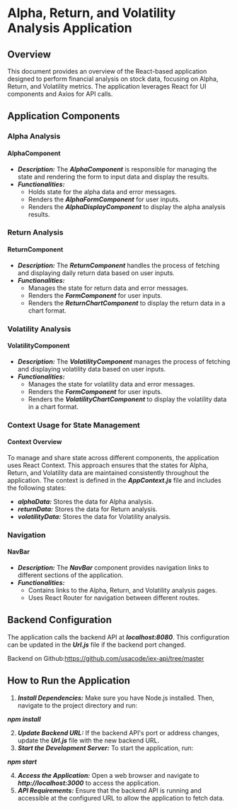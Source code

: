 # Alpha, Return, and Volatility Analysis Application

## Overview

This document provides an overview of the React-based application designed to perform financial analysis on stock data, focusing on Alpha, Return, and Volatility metrics. The application leverages React for UI components and Axios for API calls.

## Application Components

### Alpha Analysis

#### AlphaComponent

- **_Description:_** The **_AlphaComponent_** is responsible for managing the state and rendering the form to input data and display the results.
- **_Functionalities:_**
  - Holds state for the alpha data and error messages.
  - Renders the **_AlphaFormComponent_** for user inputs.
  - Renders the **_AlphaDisplayComponent_** to display the alpha analysis results.

### Return Analysis

#### ReturnComponent

- **_Description:_** The **_ReturnComponent_** handles the process of fetching and displaying daily return data based on user inputs.
- **_Functionalities:_**
  - Manages the state for return data and error messages.
  - Renders the **_FormComponent_** for user inputs.
  - Renders the **_ReturnChartComponent_** to display the return data in a chart format.

### Volatility Analysis

#### VolatilityComponent

- **_Description:_** The **_VolatilityComponent_** manages the process of fetching and displaying volatility data based on user inputs.
- **_Functionalities:_**
  - Manages the state for volatility data and error messages.
  - Renders the **_FormComponent_** for user inputs.
  - Renders the **_VolatilityChartComponent_** to display the volatility data in a chart format.

### Context Usage for State Management

#### Context Overview

To manage and share state across different components, the application uses React Context. This approach ensures that the states for Alpha, Return, and Volatility data are maintained consistently throughout the application. The context is defined in the **_AppContext.js_** file and includes the following states:

- **_alphaData:_** Stores the data for Alpha analysis.
- **_returnData:_** Stores the data for Return analysis.
- **_volatilityData:_** Stores the data for Volatility analysis.

### Navigation

#### NavBar

- **_Description:_** The **_NavBar_** component provides navigation links to different sections of the application.
- **_Functionalities:_**
  - Contains links to the Alpha, Return, and Volatility analysis pages.
  - Uses React Router for navigation between different routes.

## Backend Configuration

The application calls the backend API at **_localhost:8080_**. This configuration can be updated in the **_Url.js_** file if the backend port changed.

Backend on Github:https://github.com/usacode/iex-api/tree/master
## How to Run the Application

1. **_Install Dependencies:_**
   Make sure you have Node.js installed. Then, navigate to the project directory and run:

**_npm install_**

2. **_Update Backend URL:_**
   If the backend API's port or address changes, update the **_Url.js_** file with the new backend URL.
3. **_Start the Development Server:_**
   To start the application, run:

**_npm start_**

4. **_Access the Application:_**
   Open a web browser and navigate to **_http://localhost:3000_** to access the application.
5. **_API Requirements:_**
   Ensure that the backend API is running and accessible at the configured URL to allow the application to fetch data.
